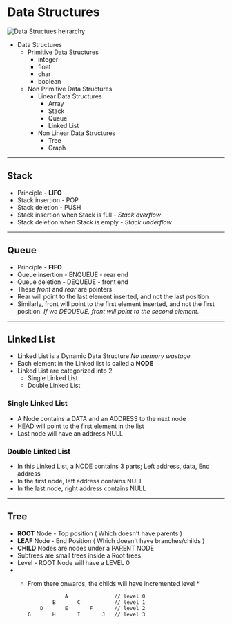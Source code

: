# Data Structures
![Data Structues heirarchy](https://i.ytimg.com/vi/br48f5875IA/maxresdefault.jpg)
- Data Structures
	- Primitive Data Structures
		- integer
		- float
		- char
		- boolean
	- Non Primitive Data Structures
		- Linear Data Structures
			- Array
			- Stack
			- Queue
			- Linked List
		- Non Linear Data Structures
			- Tree
			- Graph

---

## Stack

- Principle - **LIFO**
- Stack insertion - POP
- Stack deletion  - PUSH
- Stack insertion when Stack is full - *Stack overflow*
- Stack deletion when Stack is emply - *Stack underflow*

---

## Queue

- Principle - **FIFO**
- Queue insertion - ENQUEUE - rear end
- Queue deletion  - DEQUEUE - front end
- These *front* and *rear* are pointers
- Rear will point to the last element inserted, and not the last position
- Similarly, front will point to the first element inserted, and not the first position. 
 *If we DEQUEUE, front will point to the second element.*

---

## Linked List

- Linked List is a Dynamic Data Structure *No memory wastage*
- Each element in the Linked list is called a **NODE**
- Linked List are categorized into 2
	- Single Linked List
	- Double Linked List

### Single Linked List
- A Node contains a DATA and an ADDRESS to the next node
- HEAD will point to the first element in the list
- Last node will have an address NULL
### Double Linked List
- In this Linked List, a NODE contains 3 parts; Left address, data, End address
- In the first node, left address contains NULL
- In the last node, right address contains NULL

---

## Tree

- **ROOT** Node - Top position ( Which doesn't have parents )
- **LEAF** Node - End Position ( Which doesn't have branches/childs )
- **CHILD** Nodes are nodes under a PARENT NODE
- Subtrees are small trees inside a Root trees
- Level - ROOT Node will have a LEVEL 0
- * From there onwards, the childs will have incremented level * 

					A				// level 0 
				B		C			// level 1 
			D		E		F		// level 2 
		G		H		I		J	// level 3 



